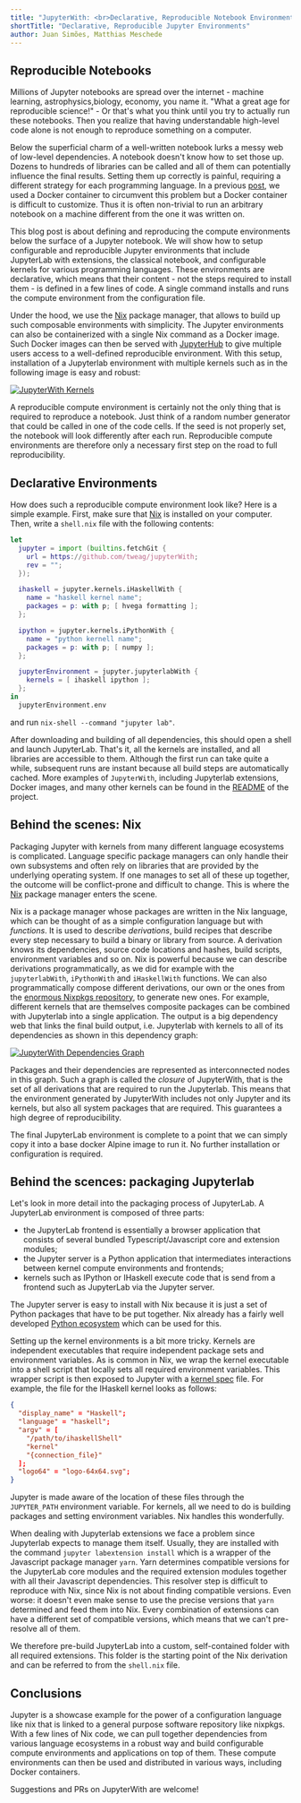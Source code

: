 ```yaml
---
title: "JupyterWith: <br>Declarative, Reproducible Notebook Environments"
shortTitle: "Declarative, Reproducible Jupyter Environments"
author: Juan Simões, Matthias Meschede
---
```


<meta name="twitter:card" content="summary_large_image" />
<meta name="twitter:site" content="@tweagio" />
<meta name="twitter:creator" content="@tweagio" />
<meta name="twitter:image" content="https://www.tweag.io/img/posts/jupyter-kernels-box.png">
<meta property="og:url" content="https://www.tweag.io/posts/2019-02-28-jupyter-with.html" />
<meta property="og:title" content="JupyterWith: Declarative, Reproducible Notebooks" />
<meta property="og:description" content="Millions of Jupyter notebooks are spread over the internet - machine learning, astrophysics, biology, economy, you name it. What a great age for reproducible science! Or that's what you think until you try to actually run these notebooks. Then you realize that having understandable high-level code alone is not enough to reproduce something on a computer. JupyterWith is a solution to this problem." />
<meta property="og:image" content="https://www.tweag.io/img/posts/jupyter-kernels-box.png" />

[jupyter-ihaskell]: ./2019-01-23-jupyterlab-ihaskell.html
[mapping-nixpkgs]: ./2019-02-06-mapping-open-source.html
[ihaskell]: https://github.com/gibiansky/IHaskell
[jupyterWith]: https://github.com/tweag/jupyterWith
[nix]: https://nixos.org/nix/
[nixpkgs]: https://github.com/NixOS/nixpkgs
[JupyterHub]: https://github.com/jupyterhub/jupyterhub
[jupyter-kernel]: https://jupyter-client.readthedocs.io/en/stable/kernels.html#kernel-specs
[python-nix]: https://nixos.org/nixpkgs/manual/#python

## Reproducible Notebooks

Millions of Jupyter notebooks are spread over the internet - machine learning, astrophysics,biology, economy, you name it.
"What a great age for reproducible science!" - Or that's what you think until you try to actually run these notebooks.
Then you realize that having understandable high-level code alone is not enough to reproduce something on a computer.

Below the superficial charm of a well-written notebook lurks a messy web of low-level dependencies.
A notebook doesn't know how to set those up.
Dozens to hundreds of libraries can be called and all of them can potentially influence the final results.
Setting them up correctly is painful, requiring a different strategy for each programming language.
In a previous [post][jupyter-ihaskell], we used a Docker container to circumvent this problem but a Docker container is difficult to customize.
Thus it is often non-trivial to run an arbitrary notebook on a machine different from the one it was written on.

This blog post is about defining and reproducing the compute environments below the surface of a Jupyter notebook.
We will show how to setup configurable and reproducible Jupyter environments that include JupyterLab with extensions, the classical notebook, and configurable kernels for various programming languages.
These environments are declarative, which means that their content - not the steps required to install them - is defined in a few lines of code.
A single command installs and runs the compute environment from the configuration file.

Under the hood, we use the [Nix](nix) package manager, that allows to build up such composable environments with simplicity.
The Jupyter environments can also be containerized with a single Nix command as a Docker image.
Such Docker images can then be served with [JupyterHub][JupyterHub] to give multiple users access to a well-defined reproducible environment.
With this setup, installation of a Jupyterlab environment with multiple kernels such as in the following image is easy and robust:

<a href="../img/posts/jupyter-kernels.png">
<img
  title="JupyterWith Kernels"
  src="../img/posts/jupyter-kernels.png"
  style="max-width:100%; max-height:100%;"
/>
</a>

A reproducible compute environment is certainly not the only thing that is required to reproduce a notebook.
Just think of a random number generator that could be called in one of the code cells.
If the seed is not properly set, the notebook will look differently after each run.
Reproducible compute environments are therefore only a necessary first step on the road to full reproducibility.

## Declarative Environments

How does such a reproducible compute environment look like?
Here is a simple example.
First, make sure that [Nix][nix] is installed on your computer.
Then, write a `shell.nix` file with the following contents:

```nix
let
  jupyter = import (builtins.fetchGit {
    url = https://github.com/tweag/jupyterWith;
    rev = "";
  });

  ihaskell = jupyter.kernels.iHaskellWith {
    name = "haskell kernel name";
    packages = p: with p; [ hvega formatting ];
  };

  ipython = jupyter.kernels.iPythonWith {
    name = "python kernell name";
    packages = p: with p; [ numpy ];
  };

  jupyterEnvironment = jupyter.jupyterlabWith {
    kernels = [ ihaskell ipython ];
  };
in
  jupyterEnvironment.env
```

and run `nix-shell --command "jupyter lab"`.

After downloading and building of all dependencies, this should open a shell and launch JupyterLab.
That's it, all the kernels are installed, and all libraries are accessible to them.
Although the first run can take quite a while, subsequent runs are instant because all build steps are automatically cached.
More examples of `JupyterWith`, including Jupyterlab extensions, Docker images, and many other kernels can be found in the [README][jupyterWith] of the project.

## Behind the scenes: Nix

Packaging Jupyter with kernels from many different language ecosystems is complicated.
Language specific package managers can only handle their own subsystems and often rely on libraries that are provided by the underlying operating system.
If one manages to set all of these up together, the outcome will be conflict-prone and difficult to change.
This is where the [Nix](nix) package manager enters the scene.

Nix is a package manager whose packages are written in the Nix language, which can be thought of as a simple configuration language but with _functions_.
It is used to describe _derivations_, build recipes that describe every step necessary to build a binary or library from source.
A derivation knows its dependencies, source code locations and hashes, build scripts, environment variables and so on.
Nix is powerful because we can describe derivations programmatically, as we did for example with the `jupyterlabWith`, `iPythonWith` and `iHaskellWith` functions.
We can also programmatically compose different derivations, our own or the ones from the [enormous Nixpkgs repository][mapping-nixpkgs], to generate new ones.
For example, different kernels that are themselves composite packages can be combined with Jupyterlab into a single application.
The output is a big dependency web that links the final build output, i.e. Jupyterlab with kernels to all of its dependencies as shown in this dependency graph:

<a href="../img/posts/jupyter-graph.png">
<img
  title="JupyterWith Dependencies Graph"
  src="../img/posts/jupyter-graph.png"
  style="max-width: 100%;max-height: 100%;"
/>
</a>

Packages and their dependencies are represented as interconnected nodes in this graph.
Such a graph is called the _closure_ of JupyterWith, that is the set of all derivations that are required to run the Jupyterlab.
This means that the environment generated by JupyterWith includes not only Jupyter and its kernels, but also all system packages that are required.
This guarantees a high degree of reproducibility.

The final JupyterLab environment is complete to a point that we can simply copy it into a base docker Alpine image to run it.
No further installation or configuration is required.

## Behind the scences: packaging Jupyterlab

Let's look in more detail into the packaging process of JupyterLab.
A JupyterLab environment is composed of three parts:

- the JupyterLab frontend is essentially a browser application that consists of several bundled Typescript/Javascript core and extension modules;
- the Jupyter server is a Python application that intermediates interactions between kernel compute environments and frontends;
- kernels such as IPython or IHaskell execute code that is send from a frontend such as JupyterLab via the Jupyter server.

The Jupyter server is easy to install with Nix because it is just a set of Python packages that have to be put together.
Nix already has a fairly well developed [Python ecosystem][python-nix] which can be used for this.

Setting up the kernel environments is a bit more tricky.
Kernels are independent executables that require independent package sets and environment variables.
As is common in Nix, we wrap the kernel executable into a shell script that locally sets all required environment variables.
This wrapper script is then exposed to Jupyter with a [kernel spec][jupyter-kernel] file.
For example, the file for the IHaskell kernel looks as follows:

``` json
{
  "display_name" = "Haskell";
  "language" = "haskell";
  "argv" = [
    "/path/to/ihaskellShell"
    "kernel"
    "{connection_file}"
  ];
  "logo64" = "logo-64x64.svg";
}
```
Jupyter is made aware of the location of these files through the `JUPYTER_PATH` environment variable.
For kernels, all we need to do is building packages and setting environment variables.
Nix handles this wonderfully.

When dealing with Jupyterlab extensions we face a problem since Jupyterlab expects to manage them itself.
Usually, they are installed with the command `jupyter labextension install` which is a wrapper of the Javascript package manager `yarn`.
Yarn determines compatible versions for the JupyterLab core modules and the required extension modules together with all their Javascript dependencies.
This resolver step is difficult to reproduce with Nix, since Nix is not about finding compatible versions.
Even worse: it doesn't even make sense to use the precise versions that `yarn` determined and feed them into Nix.
Every combination of extensions can have a different set of compatible versions, which means that we can't pre-resolve all of them.

We therefore pre-build JupyterLab into a custom, self-contained folder with all required extensions.
This folder is the starting point of the Nix derivation and can be referred to from the `shell.nix` file.

## Conclusions

Jupyter is a showcase example for the power of a configuration language like nix that is linked to a general purpose software repository like nixpkgs.
With a few lines of Nix code, we can pull together dependencies from various language ecosystems in a robust way and build configurable compute environments and applications on top of them.
These compute environments can then be used and distributed in various ways, including Docker containers.

Suggestions and PRs on JupyterWith are welcome!
